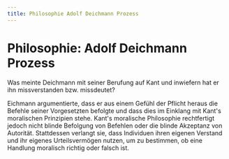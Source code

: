 ```yaml
---
title: Philosophie Adolf Deichmann Prozess
---
```

# Philosophie: Adolf Deichmann Prozess

Was meinte Deichmann mit seiner Berufung auf Kant und inwiefern hat er ihn missverstanden bzw. missdeutet?

Eichmann argumentierte, dass er aus einem Gefühl der Pflicht heraus die Befehle seiner Vorgesetzten befolgte und dass dies im Einklang mit Kant's moralischen Prinzipien stehe. Kant's moralische Philosophie rechtfertigt jedoch nicht blinde Befolgung von Befehlen oder die blinde Akzeptanz von Autorität. Stattdessen verlangt sie, dass Individuen ihren eigenen Verstand und ihr eigenes Urteilsvermögen nutzen, um zu bestimmen, ob eine Handlung moralisch richtig oder falsch ist.